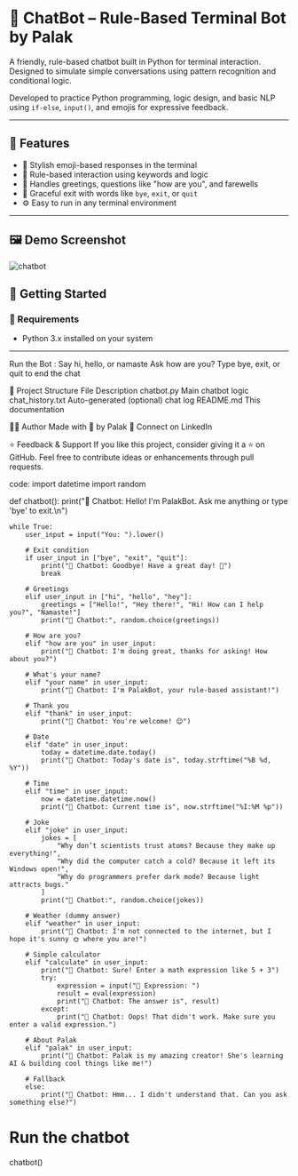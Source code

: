 # 🤖 ChatBot – Rule-Based Terminal Bot by Palak

A friendly, rule-based chatbot built in Python for terminal interaction.  
Designed to simulate simple conversations using pattern recognition and conditional logic.

Developed to practice Python programming, logic design, and basic NLP using `if-else`, `input()`, and emojis for expressive feedback.

---

## 📌 Features

- 🎨 Stylish emoji-based responses in the terminal
- 💬 Rule-based interaction using keywords and logic
- 🤗 Handles greetings, questions like "how are you", and farewells
- 🚪 Graceful exit with words like `bye`, `exit`, or `quit`
- ⚙️ Easy to run in any terminal environment

---

## 🖼️ Demo Screenshot


![chatbot](https://github.com/user-attachments/assets/0e60136b-f670-4ca5-895c-16cb30d87a61)


## 🚀 Getting Started

### 🔧 Requirements
- Python 3.x installed on your system

---

Run the Bot :
Say hi, hello, or namaste
Ask how are you?
Type bye, exit, or quit to end the chat

📁 Project Structure
File	Description
chatbot.py	                         Main chatbot logic
chat_history.txt	                   Auto-generated (optional) chat log
README.md	                           This documentation


🙋‍♀️ Author
Made with 💬 by Palak
🔗 Connect on LinkedIn

⭐ Feedback & Support
If you like this project, consider giving it a ⭐ on GitHub.
Feel free to contribute ideas or enhancements through pull requests.

code: 
import datetime
import random

def chatbot():
    print("🤖 Chatbot: Hello! I'm PalakBot. Ask me anything or type 'bye' to exit.\n")

    while True:
        user_input = input("You: ").lower()

        # Exit condition
        if user_input in ["bye", "exit", "quit"]:
            print("🤖 Chatbot: Goodbye! Have a great day! 👋")
            break

        # Greetings
        elif user_input in ["hi", "hello", "hey"]:
            greetings = ["Hello!", "Hey there!", "Hi! How can I help you?", "Namaste!"]
            print("🤖 Chatbot:", random.choice(greetings))

        # How are you?
        elif "how are you" in user_input:
            print("🤖 Chatbot: I'm doing great, thanks for asking! How about you?")

        # What's your name?
        elif "your name" in user_input:
            print("🤖 Chatbot: I'm PalakBot, your rule-based assistant!")

        # Thank you
        elif "thank" in user_input:
            print("🤖 Chatbot: You're welcome! 😊")

        # Date
        elif "date" in user_input:
            today = datetime.date.today()
            print("🤖 Chatbot: Today's date is", today.strftime("%B %d, %Y"))

        # Time
        elif "time" in user_input:
            now = datetime.datetime.now()
            print("🤖 Chatbot: Current time is", now.strftime("%I:%M %p"))

        # Joke
        elif "joke" in user_input:
            jokes = [
                "Why don’t scientists trust atoms? Because they make up everything!",
                "Why did the computer catch a cold? Because it left its Windows open!",
                "Why do programmers prefer dark mode? Because light attracts bugs."
            ]
            print("🤖 Chatbot:", random.choice(jokes))

        # Weather (dummy answer)
        elif "weather" in user_input:
            print("🤖 Chatbot: I'm not connected to the internet, but I hope it's sunny 🌞 where you are!")

        # Simple calculator
        elif "calculate" in user_input:
            print("🤖 Chatbot: Sure! Enter a math expression like 5 + 3")
            try:
                expression = input("🧮 Expression: ")
                result = eval(expression)
                print("🤖 Chatbot: The answer is", result)
            except:
                print("🤖 Chatbot: Oops! That didn't work. Make sure you enter a valid expression.")

        # About Palak
        elif "palak" in user_input:
            print("🤖 Chatbot: Palak is my amazing creator! She's learning AI & building cool things like me!")

        # Fallback
        else:
            print("🤖 Chatbot: Hmm... I didn't understand that. Can you ask something else?")

# Run the chatbot
chatbot()
